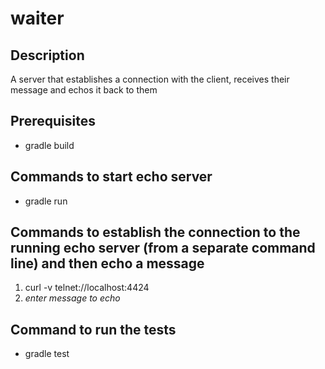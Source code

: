 # waiter

## Description
A server that establishes a connection with the client, receives their message and echos it back to them

## Prerequisites
- gradle build

## Commands to start echo server
- gradle run

## Commands to establish the connection to the running echo server (from a separate command line) and then echo a message
1. curl -v telnet://localhost:4424
2. *enter message to echo*

## Command to run the tests
- gradle test